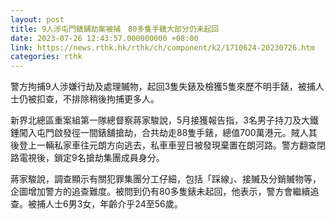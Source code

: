 ```yaml
---
layout: post
title: 9人涉屯門錶舖劫案被捕　80多隻手錶大部分仍未起回
date: 2023-07-26 12:43:57.000000000 +08:00
link: https://news.rthk.hk/rthk/ch/component/k2/1710624-20230726.htm
categories: rthk
---
```


警方拘捕9人涉嫌行劫及處理贓物，起回3隻失錶及檢獲5隻來歷不明手錶，被捕人士仍被扣查，不排除稍後拘捕更多人。

新界北總區重案組第一隊總督察蔣家駿說，5月接獲報告指，3名男子持刀及大鐵錘闖入屯門啟發徑一間錶舖搶劫，合共劫走88隻手錶，總值700萬港元。賊人其後登上一輛私家車往元朗方向逃去，私車車翌日被發現棄置在朗河路。警方翻查閉路電視後，鎖定9名搶劫集團成員身分。

蔣家駿說，調查顯示有關犯罪集團分工仔細，包括「踩線」、接贓及分銷贓物等，企圖增加警方的追查難度。被問到仍有80多隻錶未起回，他表示，警方會繼續追查。被捕人士6男3女，年齡介乎24至56歲。

